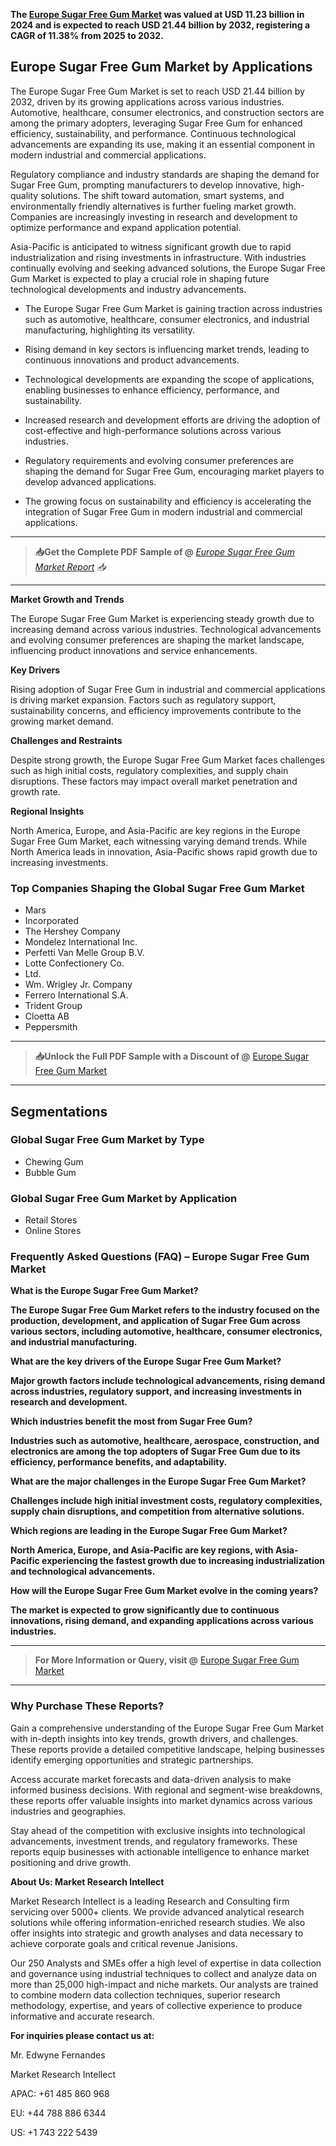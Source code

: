 <p><strong>The <a href="https://www.marketresearchintellect.com/download-sample/?rid=1003376&amp;utm_source=Pulse-April-Europe&amp;utm_medium=852">Europe Sugar Free Gum Market</a> was valued at USD 11.23 billion in 2024 and is expected to reach USD 21.44 billion by 2032, registering a CAGR of 11.38% from 2025 to 2032.</strong></p><h2>Europe Sugar Free Gum Market by Applications&nbsp;</h2><p><p>The Europe Sugar Free Gum Market is set to reach USD 21.44 billion by 2032, driven by its growing applications across various industries. Automotive, healthcare, consumer electronics, and construction sectors are among the primary adopters, leveraging Sugar Free Gum for enhanced efficiency, sustainability, and performance. Continuous technological advancements are expanding its use, making it an essential component in modern industrial and commercial applications.</p><p>Regulatory compliance and industry standards are shaping the demand for Sugar Free Gum, prompting manufacturers to develop innovative, high-quality solutions. The shift toward automation, smart systems, and environmentally friendly alternatives is further fueling market growth. Companies are increasingly investing in research and development to optimize performance and expand application potential.</p><p>Asia-Pacific is anticipated to witness significant growth due to rapid industrialization and rising investments in infrastructure. With industries continually evolving and seeking advanced solutions, the Europe Sugar Free Gum Market is expected to play a crucial role in shaping future technological developments and industry advancements.</p></p><ul><li><p>The Europe Sugar Free Gum Market is gaining traction across industries such as automotive, healthcare, consumer electronics, and industrial manufacturing, highlighting its versatility.</p></li><li><p>Rising demand in key sectors is influencing market trends, leading to continuous innovations and product advancements.</p></li><li><p>Technological developments are expanding the scope of applications, enabling businesses to enhance efficiency, performance, and sustainability.</p></li><li><p>Increased research and development efforts are driving the adoption of cost-effective and high-performance solutions across various industries.</p></li><li><p>Regulatory requirements and evolving consumer preferences are shaping the demand for Sugar Free Gum, encouraging market players to develop advanced applications.</p></li><li><p>The growing focus on sustainability and efficiency is accelerating the integration of Sugar Free Gum in modern industrial and commercial applications.</p></li></ul><hr /><blockquote><p><strong><span class="font-[700]">📥Get the Complete PDF Sample of @ </span></strong><em><span class="font-[700]"><a href="https://www.marketresearchintellect.com/download-sample/?rid=1003376&amp;utm_source=Pulse-April-Europe&amp;utm_medium=852" target="_blank" data-tracking-control-name="article-ssr-frontend-pulse_little-text-block" data-tracking-will-navigate="" data-test-link="">Europe Sugar Free Gum Market Report</a>&nbsp;📥</span></em></p></blockquote><hr /><p class="" data-start="77" data-end="360"><strong data-start="77" data-end="105">Market Growth and Trends</strong></p><p class="" data-start="77" data-end="360">The Europe Sugar Free Gum Market is experiencing steady growth due to increasing demand across various industries. Technological advancements and evolving consumer preferences are shaping the market landscape, influencing product innovations and service enhancements.</p><p class="" data-start="362" data-end="606"><strong data-start="362" data-end="377">Key Drivers</strong></p><p class="" data-start="362" data-end="606">Rising adoption of Sugar Free Gum in industrial and commercial applications is driving market expansion. Factors such as regulatory support, sustainability concerns, and efficiency improvements contribute to the growing market demand.</p><p class="" data-start="608" data-end="849"><strong data-start="608" data-end="637">Challenges and Restraints</strong></p><p class="" data-start="608" data-end="849">Despite strong growth, the Europe Sugar Free Gum Market faces challenges such as high initial costs, regulatory complexities, and supply chain disruptions. These factors may impact overall market penetration and growth rate.</p><p class="" data-start="851" data-end="1095"><strong data-start="851" data-end="872">Regional Insights</strong></p><p class="" data-start="851" data-end="1095">North America, Europe, and Asia-Pacific are key regions in the Europe Sugar Free Gum Market, each witnessing varying demand trends. While North America leads in innovation, Asia-Pacific shows rapid growth due to increasing investments.</p><p><h3>Top Companies Shaping the Global Sugar Free Gum Market </h3><ul><li>Mars</li><li>Incorporated</li><li>The Hershey Company</li><li>Mondelez International Inc.</li><li>Perfetti Van Melle Group B.V.</li><li>Lotte Confectionery Co.</li><li>Ltd.</li><li>Wm. Wrigley Jr. Company</li><li>Ferrero International S.A.</li><li>Trident Group</li><li>Cloetta AB</li><li>Peppersmith</li></ul></p><hr /><blockquote><p><strong>📥Unlock the Full PDF Sample with a Discount of @</strong> <a href="https://www.marketresearchintellect.com/ask-for-discount/?rid=1003376&amp;utm_source=Pulse-April-Europe&amp;utm_medium=852">Europe Sugar Free Gum Market</a></p></blockquote><hr /><p><h2>Segmentations</h2><h3>Global Sugar Free Gum Market by Type</h3><ul><li>Chewing Gum</li><li>Bubble Gum</li></ul><h3>Global Sugar Free Gum Market by Application</h3><ul><li>Retail Stores</li><li>Online Stores</li></ul></p><h3><strong>Frequently Asked Questions (FAQ) &ndash; Europe Sugar Free Gum Market</strong></h3><p><strong>What is the Europe Sugar Free Gum Market?</strong></p><p><strong>The Europe Sugar Free Gum Market refers to the industry focused on the production, development, and application of Sugar Free Gum across various sectors, including automotive, healthcare, consumer electronics, and industrial manufacturing.</strong></p><p><strong>What are the key drivers of the Europe Sugar Free Gum Market?</strong></p><p><strong>Major growth factors include technological advancements, rising demand across industries, regulatory support, and increasing investments in research and development.</strong></p><p><strong>Which industries benefit the most from Sugar Free Gum?</strong></p><p><strong>Industries such as automotive, healthcare, aerospace, construction, and electronics are among the top adopters of Sugar Free Gum due to its efficiency, performance benefits, and adaptability.</strong></p><p><strong>What are the major challenges in the Europe Sugar Free Gum Market?</strong></p><p><strong>Challenges include high initial investment costs, regulatory complexities, supply chain disruptions, and competition from alternative solutions.</strong></p><p><strong>Which regions are leading in the Europe Sugar Free Gum Market?</strong></p><p><strong>North America, Europe, and Asia-Pacific are key regions, with Asia-Pacific experiencing the fastest growth due to increasing industrialization and technological advancements.</strong></p><p><strong>How will the Europe Sugar Free Gum Market evolve in the coming years?</strong></p><p><strong>The market is expected to grow significantly due to continuous innovations, rising demand, and expanding applications across various industries.</strong></p><hr /><blockquote><p><span class="font-[700]"><strong>For More Information or Query, visit&nbsp;@</strong>&nbsp;</span><span class="font-[700]"><a href="https://www.marketresearchintellect.com/product/global-sugar-free-gum-market/?utm_source=Linkedin&utm_medium=852" target="_blank" data-tracking-control-name="article-ssr-frontend-pulse_little-text-block" data-tracking-will-navigate="" data-test-link="">Europe Sugar Free Gum Market</a></span></p></blockquote><hr /><h3><strong data-start="0" data-end="31">Why Purchase These Reports?</strong></h3><p class="" data-start="35" data-end="297">Gain a comprehensive understanding of the Europe Sugar Free Gum Market with in-depth insights into key trends, growth drivers, and challenges. These reports provide a detailed competitive landscape, helping businesses identify emerging opportunities and strategic partnerships.</p><p class="" data-start="299" data-end="540">Access accurate market forecasts and data-driven analysis to make informed business decisions. With regional and segment-wise breakdowns, these reports offer valuable insights into market dynamics across various industries and geographies.</p><p class="" data-start="542" data-end="784">Stay ahead of the competition with exclusive insights into technological advancements, investment trends, and regulatory frameworks. These reports equip businesses with actionable intelligence to enhance market positioning and drive growth.</p><p><strong><span class="font-[700]">About Us: Market Research Intellect</span></strong></p><p><span class="">Market Research Intellect is a leading Research and Consulting firm servicing over 5000+ clients. We provide advanced analytical research solutions while offering information-enriched research studies.&nbsp;</span>We also offer insights into strategic and growth analyses and data necessary to achieve corporate goals and critical revenue Janisions.</p><p><span class="">Our 250 Analysts and SMEs offer a high level of expertise in data collection and governance using industrial techniques to collect and analyze data on more than 25,000 high-impact and niche markets. Our analysts are trained to combine modern data collection techniques, superior research methodology, expertise, and years of collective experience to produce informative and accurate research.</span></p><p><strong>For inquiries please contact us at:</strong></p><p>Mr. Edwyne Fernandes</p><p>Market Research Intellect</p><p>APAC: +61 485 860 968</p><p>EU: +44 788 886 6344</p><p>US: +1 743 222 5439</p>